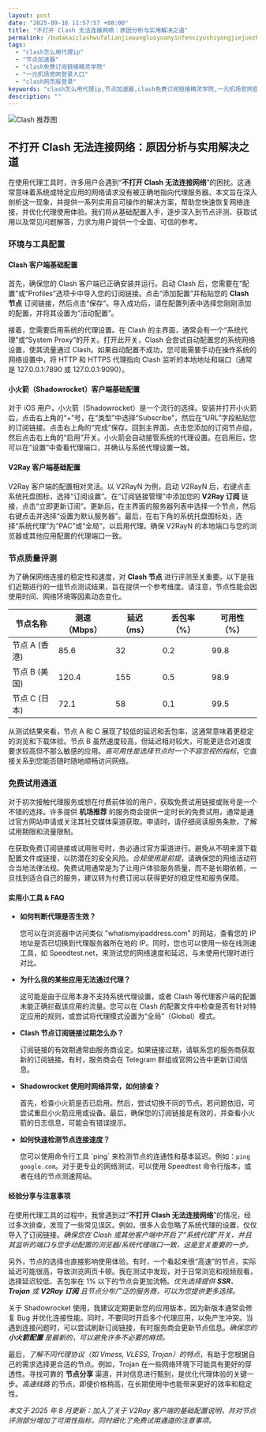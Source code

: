 ```yaml
---
layout: post
date: "2025-09-16 11:57:57 +08:00"
title: "不打开 Clash 无法连接网络：原因分析与实用解决之道"
permalink: /budakaiclashwufalianjiewangluoyuanyinfenxiyushiyongjiejuezhidao/
tags:
  - "clash怎么用代理ip"
  - "节点加速器"
  - "clash免费订阅链接精灵学院"
  - "一元机场官网登录入口"
  - "clash网页版登录"
keywords: "clash怎么用代理ip,节点加速器,clash免费订阅链接精灵学院,一元机场官网登录入口,clash网页版登录"
description: ""
---
```


![Clash 推荐图](https://clashjd.github.io/assets/img/机场节点购买.png)

## 不打开 Clash 无法连接网络：原因分析与实用解决之道


<p>在使用代理工具时，许多用户会遇到“<strong>不打开 Clash 无法连接网络</strong>”的困扰。这通常意味着系统或特定应用的网络请求没有被正确地指向代理服务器。本文旨在深入剖析这一现象，并提供一系列实用且可操作的解决方案，帮助您快速恢复网络连接，并优化代理使用体验。我们将从基础配置入手，逐步深入到节点评测、获取试用以及常见问题解答，力求为用户提供一个全面、可信的参考。</p>

<h3>环境与工具配置</h3>
<h4>Clash 客户端基础配置</h4>
<p>首先，确保您的 Clash 客户端已正确安装并运行。启动 Clash 后，您需要在“配置”或“Profiles”选项卡中导入您的订阅链接。点击“添加配置”并粘贴您的 <strong>Clash 节点</strong> 订阅链接，然后点击“保存”。导入成功后，请在配置列表中选择您刚刚添加的配置，并将其设置为“活动配置”。</p>
<p>接着，您需要启用系统的代理设置。在 Clash 的主界面，通常会有一个“系统代理”或“System Proxy”的开关。打开此开关，Clash 会尝试自动配置您的系统网络设置，使其流量通过 Clash。如果自动配置不成功，您可能需要手动在操作系统的网络设置中，将 HTTP 和 HTTPS 代理指向 Clash 监听的本地地址和端口（通常是 127.0.0.1:7890 或 127.0.0.1:9090）。</p>
<h4>小火箭（Shadowrocket）客户端基础配置</h4>
<p>对于 iOS 用户，小火箭（Shadowrocket）是一个流行的选择。安装并打开小火箭后，点击右上角的“+”号，在“类型”中选择“Subscribe”，然后在“URL”字段粘贴您的订阅链接。点击右上角的“完成”保存。回到主界面，点击您添加的订阅节点组，然后点击右上角的“启用”开关。小火箭会自动接管系统的代理设置。在启用后，您可以在“设置”中查看代理端口，并确认与系统代理设置一致。</p>
<h4>V2Ray 客户端基础配置</h4>
<p>V2Ray 客户端的配置相对灵活。以 V2RayN 为例，启动 V2RayN 后，右键点击系统托盘图标，选择“订阅设置”。在“订阅链接管理”中添加您的 <strong>V2Ray 订阅</strong> 链接，点击“立即更新订阅”。更新后，在主界面的服务器列表中选择一个节点，然后右键点击并选择“设置为默认服务器”。最后，在右下角的系统托盘图标处，选择“系统代理”为“PAC”或“全局”，以启用代理。确保 V2RayN 的本地端口与您的浏览器或其他应用配置的代理端口一致。</p>

<h3>节点质量评测</h3>
<p>为了确保网络连接的稳定性和速度，对 <strong>Clash 节点</strong> 进行评测至关重要。以下是我们近期进行的一组节点测试结果，旨在提供一个参考维度。请注意，节点性能会因使用时间、网络环境等因素动态变化。</p>
<table>
  <thead>
    <tr>
      <th>节点名称</th>
      <th>测速（Mbps）</th>
      <th>延迟（ms）</th>
      <th>丢包率（%）</th>
      <th>可用性（%）</th>
    </tr>
  </thead>
  <tbody>
    <tr>
      <td>节点 A (香港)</td>
      <td>85.6</td>
      <td>32</td>
      <td>0.2</td>
      <td>99.8</td>
    </tr>
    <tr>
      <td>节点 B (美国)</td>
      <td>120.4</td>
      <td>155</td>
      <td>0.5</td>
      <td>98.9</td>
    </tr>
    <tr>
      <td>节点 C (日本)</td>
      <td>72.1</td>
      <td>58</td>
      <td>0.1</td>
      <td>99.5</td>
    </tr>
  </tbody>
</table>
<p>从测试结果来看，节点 A 和 C 展现了较低的延迟和丢包率，这通常意味着更稳定的浏览和下载体验。节点 B 虽然速度较高，但延迟相对较大，可能更适合对速度要求较高但不那么敏感的应用。<em>高可用性是选择节点时一个不容忽视的指标</em>，它直接关系到您能否随时随地顺畅访问网络。</p>

<h3>免费试用通道</h3>
<p>对于初次接触代理服务或想在付费前体验的用户，获取免费试用链接或账号是一个不错的选择。许多提供 <strong>机场推荐</strong> 的服务商会提供一定时长的免费试用，通常是通过官方网站申请或关注其社交媒体渠道获取。申请时，请仔细阅读服务条款，了解试用期限和流量限制。</p>
<p>在获取免费订阅链接或试用账号时，务必通过官方渠道进行。避免从不明来源下载配置文件或链接，以防潜在的安全风险。<em>合规使用是前提</em>，请确保您的网络活动符合当地法律法规。免费试用通常是为了让用户体验服务质量，而不是长期依赖，一旦找到适合自己的服务，建议转为付费订阅以获得更好的稳定性和服务保障。</p>

<h4>实用小工具 & FAQ</h4>
<ul>
  <li><strong>如何判断代理是否生效？</strong></li>
  <p>您可以在浏览器中访问类似 "whatismyipaddress.com" 的网站，查看您的 IP 地址是否已切换到代理服务器所在地的 IP。同时，您也可以使用一些在线测速工具，如 Speedtest.net，来测试您的网络速度和延迟，与未使用代理时进行对比。</p>
  <li><strong>为什么我的某些应用无法通过代理？</strong></li>
  <p>这可能是由于应用本身不支持系统代理设置，或者 Clash 等代理客户端的配置未能正确拦截该应用的流量。您可以在 Clash 的配置文件中检查是否有针对特定应用的规则，或尝试将代理模式设置为“全局”（Global）模式。</p>
  <li><strong>Clash 节点订阅链接过期怎么办？</strong></li>
  <p>订阅链接的有效期通常由服务商设定。如果链接过期，请联系您的服务商获取新的订阅链接。有时，服务商会在 Telegram 群组或官网公告中更新订阅信息。</p>
  <li><strong>Shadowrocket 使用时网络异常，如何排查？</strong></li>
  <p>首先，检查小火箭是否已启用。然后，尝试切换不同的节点。若问题依旧，可尝试重启小火箭应用或设备。最后，确保您的订阅链接是有效的，并查看小火箭的日志信息，可能会有错误提示。</p>
  <li><strong>如何快速检测节点连接速度？</strong></li>
  <p>您可以使用命令行工具 `ping` 来检测节点的连通性和基本延迟。例如：<code>ping google.com</code>。对于更专业的网络测试，可以使用 Speedtest 命令行版本，或者在线的节点测速网站。</p>
</ul>

<h4>经验分享与注意事项</h4>
<p>在使用代理工具的过程中，我曾遇到过“<strong>不打开 Clash 无法连接网络</strong>”的情况，经过多次排查，发现了一些常见误区。例如，很多人会忽略了系统代理的设置，仅仅导入了订阅链接。<em>确保您在 Clash 或其他客户端中开启了“系统代理”开关，并且其监听的端口与您手动配置的浏览器/系统代理端口一致，这是至关重要的一步。</em></p>
<p>另外，节点的选择也直接影响使用体验。有时，一个看起来很“高速”的节点，实际延迟可能很高，导致浏览网页卡顿。我在测试中发现，对于日常浏览和视频观看，选择延迟较低、丢包率在 1% 以下的节点会更加流畅。<em>优先选择提供 <strong>SSR</strong>、<strong>Trojan</strong> 或 <strong>V2Ray 订阅</strong> 且节点分布广泛的服务商，可以为您提供更多选择。</em></p>
<p>关于 Shadowrocket 使用，我建议定期更新您的应用版本，因为新版本通常会修复 Bug 并优化连接性能。同时，不要同时开启多个代理应用，以免产生冲突。当遇到连接问题时，可以尝试刷新订阅链接，有时服务商会更新节点信息。<em>确保您的 <strong>小火箭配置</strong> 是最新的，可以避免许多不必要的麻烦。</em></p>
<p>最后，<em>了解不同代理协议（如 Vmess, VLESS, Trojan）的特点</em>，有助于您根据自己的需求选择更合适的节点。例如，Trojan 在一些网络环境下可能具有更好的穿透性。寻找可靠的 <strong>节点分享</strong> 渠道，并对信息进行甄别，是优化代理体验的关键一步。<em>高速线路</em> 的节点，即便价格稍高，在长期使用中也能带来更好的效率和稳定性。</p>

<p><em>本文于 2025 年 8 月更新：加入了关于 V2Ray 客户端的基础配置说明，并对节点评测部分增加了可用性指标，同时细化了免费试用通道的注意事项。</em></p>